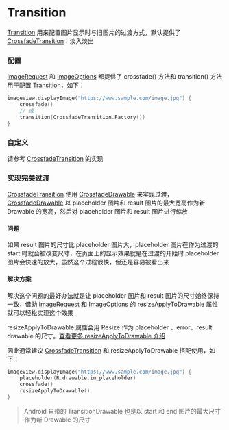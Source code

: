 # Transition

[Transition] 用来配置图片显示时与旧图片的过渡方式，默认提供了 [CrossfadeTransition]：淡入淡出

### 配置

[ImageRequest] 和 [ImageOptions] 都提供了 crossfade() 方法和 transition() 方法用于配置 [Transition]，如下：

```kotlin
imageView.displayImage("https://www.sample.com/image.jpg") {
    crossfade()
    // 或
    transition(CrossfadeTransition.Factory())
}
```

### 自定义

请参考 [CrossfadeTransition] 的实现

### 实现完美过渡

[CrossfadeTransition] 使用 [CrossfadeDrawable] 来实现过渡，[CrossfadeDrawable] 以 placeholder 图片和 result
图片的最大宽高作为新 Drawable 的宽高，然后对 placeholder 图片和 result 图片进行缩放

#### 问题

如果 result 图片的尺寸比 placeholder 图片大，placeholder 图片在作为过渡的 start 时就会被改变尺寸，在页面上的显示效果就是在过渡的开始时 placeholder
图片会快速的放大，虽然这个过程很快，但还是容易被看出来

#### 解决方案

解决这个问题的最好办法就是让 placeholder 图片和 result 图片的尺寸始终保持一致，借助 [ImageRequest] 和 [ImageOptions] 的
resizeApplyToDrawable 属性就可以轻松实现这个效果

resizeApplyToDrawable 属性会用 Resize 作为 placeholder 、error、result drawable
的尺寸。[查看更多 resizeApplyToDrawable 介绍][resize]

因此通常建议 [CrossfadeTransition] 和 resizeApplyToDrawable 搭配使用，如下：

```kotlin
imageView.displayImage("https://www.sample.com/image.jpg") {
    placeholder(R.drawable.im_placeholder)
    crossfade()
    resizeApplyToDrawable()
}
```

> Android 自带的 TransitionDrawable 也是以 start 和 end 图片的最大尺寸作为新 Drawable 的尺寸

[Transition]: ../../sketch/src/main/java/com/github/panpf/sketch/transition/Transition.kt

[CrossfadeTransition]: ../../sketch/src/main/java/com/github/panpf/sketch/transition/CrossfadeTransition.kt

[ImageRequest]: ../../sketch/src/main/java/com/github/panpf/sketch/request/ImageRequest.kt

[ImageOptions]: ../../sketch/src/main/java/com/github/panpf/sketch/request/ImageOptions.kt

[CrossfadeDrawable]: ../../sketch/src/main/java/com/github/panpf/sketch/drawable/internal/CrossfadeDrawable.kt

[resize]: resize.md